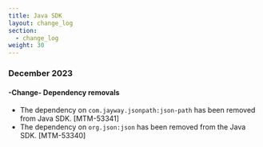 ```yaml
---
title: Java SDK
layout: change_log
section:
  - change_log
weight: 30
---
```



### December 2023

#### -Change-  Dependency removals

- The dependency on <code>com.jayway.jsonpath:json-path</code> has been removed from Java SDK. [MTM-53341]
- The dependency on <code>org.json:json</code> has been removed from the Java SDK. [MTM-53340]
